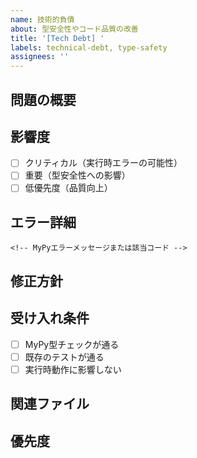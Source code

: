 ```yaml
---
name: 技術的負債
about: 型安全性やコード品質の改善
title: '[Tech Debt] '
labels: technical-debt, type-safety
assignees: ''
---
```


## 問題の概要
<!-- 技術的負債の詳細を記述 -->

## 影響度
<!-- 以下から選択 -->
- [ ] クリティカル（実行時エラーの可能性）
- [ ] 重要（型安全性への影響）
- [ ] 低優先度（品質向上）

## エラー詳細
```
<!-- MyPyエラーメッセージまたは該当コード -->
```

## 修正方針
<!-- 修正の方向性 -->

## 受け入れ条件
- [ ] MyPy型チェックが通る
- [ ] 既存のテストが通る
- [ ] 実行時動作に影響しない

## 関連ファイル
<!-- 影響を受けるファイル一覧 -->

## 優先度
<!-- MVP後のスプリントで対応予定 -->
